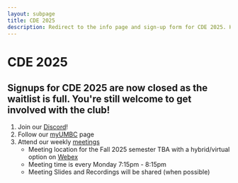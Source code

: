 ```yaml
---
layout: subpage
title: CDE 2025
description: Redirect to the info page and sign-up form for CDE 2025. Hope to see you there!
---
```


# CDE 2025

## Signups for CDE 2025 are now closed as the waitlist is full. You're still welcome to get involved with the club!

1. Join our [Discord](https://discord.gg/hUVkGvvY2y)!
2. Follow our [myUMBC](https://my3.my.umbc.edu/groups/umbccd) page
3. Attend our weekly [meetings](https://umbccd.umbc.edu/#meetings)
    * Meeting location for the Fall 2025 semester TBA with a hybrid/virtual option on [Webex](https://umbc.webex.com/meet/CyberDawgs)
    * Meeting time is every Monday 7:15pm - 8:15pm
    * Meeting Slides and Recordings will be shared (when possible)
